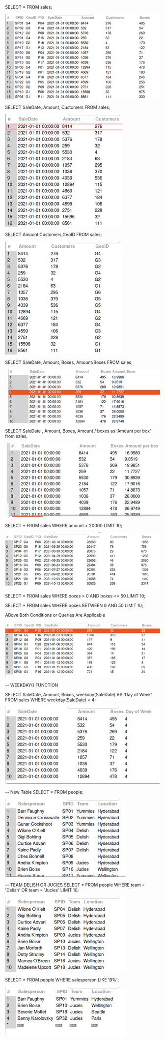 SELECT * FROM sales;



![alt text](image-3.png)

SELECT SaleDate, Amount, Customers FROM sales;

![alt text](image-1.png)

SELECT Amount,Customers,GeoID FROM sales;

![alt text](image-2.png)

SELECT SaleDate, Amount, Boxes, Amount/Boxes FROM sales;

![alt text](image-4.png)


SELECT SaleDate , Amount, Boxes, Amount / boxes as 'Amount per box' from sales;

![alt text](image-5.png)


SELECT * FROM sales
WHERE amount > 20000 LIMIT 10;

![alt text](image-6.png)


SELECT * FROM sales
WHERE boxes > 0 AND boxes <= 50 LIMIT 10;

SELECT * FROM sales 
WHERE boxes BETWEEN 0 AND 50 LIMIT 10;

ABove Both Conditions or Queries Are Applicable 

![alt text](image-7.png)

-- WEEKDAY() FUNCTION

SELECT SaleDate, Amount, Boxes, weekday(SaleDate) AS 'Day of Week'
FROM sales  WHERE weekday(SaleDate) = 4;


![alt text](image-8.png)


-- New Table
SELECT * FROM people;

![alt text](image-9.png)

-- TEAM DELISH OR JUCIES
SELECT * FROM people
WHERE team = 'Delish' OR team = 'Jucies' LIMIT 10;

![alt text](image-10.png)

SELECT * FROM people 
WHERE salesperson LIKE 'B%';

![alt text](image-11.png)
